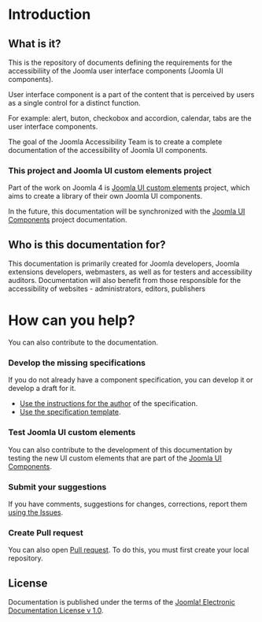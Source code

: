 # Introduction
## What is it?
This is the repository of documents defining the requirements for the accessibiliity of the Joomla user interface components (Joomla UI components).

User interface component is a part of the content that is perceived by users as a single control for a distinct function.

For example: alert, buton, checkobox and accordion, calendar, tabs are the user interface components. 

The goal of the Joomla Accessibility Team is to create a complete documentation of the accessibility of Joomla UI components.

### This project and Joomla UI custom elements project
Part of the work on Joomla 4 is [Joomla UI custom elements](https://github.com/joomla-projects/custom-elements/) project, which aims to create a library of their own Joomla UI components.

In the future, this documentation will be synchronized with the [Joomla UI Components](https://joomla-projects.github.io/custom-elements/#/) project documentation.

## Who is this documentation for?

This documentation is primarily created for Joomla developers, Joomla extensions developers, webmasters, as well as for testers and accessibility auditors. Documentation will also benefit from those responsible for the accessibility  of websites - administrators, editors, publishers

# How can you help?
You can also contribute to the documentation.

### Develop the missing specifications
If you do not already have a component specification, you can develop it or develop a draft for it.
* [Use the instructions for the author](INSTRUCTION.md) of the specification.
* [Use the specification template](template-description.md).

### Test Joomla UI custom elements
You can also contribute to the development of this documentation by testing the new UI custom elements that are part of the [Joomla UI Components](https://joomla-projects.github.io/custom-elements/#/). 

### Submit your suggestions
If you have comments, suggestions for changes, corrections, report them [using the Issues](https://github.com/joomla/accessibility/issues).

### Create Pull request
You can also open [Pull request](https://github.com/joomla/accessibility/pulls). To do this, you must first create your local repository.

## License
Documentation is published under the terms of the [Joomla! Electronic Documentation License v 1.0](LICENSE.md).
